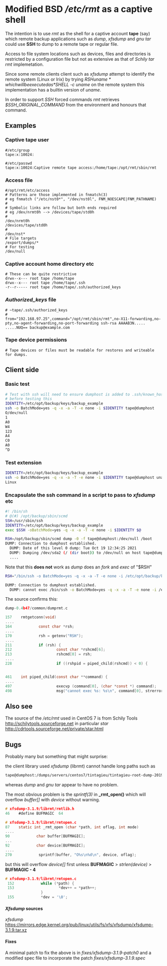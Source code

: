 

# Modified BSD */etc/rmt* as a captive shell

The intention is to use *rmt* as the shell for a captive account **tape** (say) which  remote backup applications such as *dump*, *xfsdump* and *gnu tar* could use **SSH** to dump to a remote tape or regular file. 

Access to file system locations such as devices, files and directories is restricted by a configuration file but not as extensive as that of *Schily tar rmt* implemetation.

Since some remote clients client such as *xfsdump* attempt to identify the remote system (Linux or Irix)  by trying *$RSH uname* which will be executed as *$SHELL -c uname* on the remote system this implementation has a builtin version of *uname*. 

In order to support *SSH* forced commands *rmt* retrieves *$SSH_ORIGINAL_COMMAND*  from the environment and honours that command.

## Examples

### Captive __tape__ user

````
#/etc/group
tape:x:10024:

#/etc/passwd
tape:x:10024:Captive remote tape access:/home/tape:/opt/rmt/sbin/rmt
````

### Access file

````
#/opt/rmt/etc/access
# Patterns are those implemented in fnmatch(3)
# eg fnmatch ("/etc/nst0*", "/dev/nst0l", FNM_NOESCAPE|FNM_PATHNAME)
#
# Symbolic links are follow but both ends required
# eg /dev/nrmt0h --> /devices/tape/std0h
#
/dev/nrmt0h
/devices/tape/std0h
# 
/dev/nst*
# File targets
/export/dumps/*
# For testing
/dev/null
````

### Captive account home directory etc

````
# These can be quite restrictive
drwx--x--- root tape /home/tape
drwx--x--- root tape /home/tape/.ssh
-r--r----- root tape /home/tape/.ssh/authorized_keys
````

### *Authorized_keys* file

````
# ~tape/.ssh/authorized_keys
# 
from="192.168.97.25",command="/opt/rmt/sbin/rmt",no-X11-forwarding,no-pty,no-agent-forwarding,no-port-forwarding ssh-rsa AAAAB3N.....
.....NUQ== backup@example.com
````

### Tape device permissions

````
# Tape devices or files must be readable for restores and writeable for dumps.
````

## Client side

### Basic test 

````bash
# Test with ssh will need to ensure dumphost is added to .ssh/known_hosts
# before testing this
IDENTITY=/etc/opt/backup/keys/backup_example
ssh -o BatchMode=yes -q -x -a -T -e none -i $IDENTITY tape@dumphost
O/dev/null
1
A0
W4
123
A4
C0
A0
^D
````

### Test extension

````bash
IDENTITY=/etc/opt/backup/keys/backup_example
ssh -o BatchMode=yes -q -x -a -T -e none -i $IDENTITY tape@dumphost uname
Linux
````

### Encapsulate the ssh command in a script to pass to *xfsdump* etc

````bash
#! /bin/sh
# @(#) /opt/backup/sbin/scmd
SSH=/usr/sbin/ssh
IDENTITY=/etc/opt/backup/keys/backup_example
exec $SSH -oBatchMode=yes -q -x -a -T -e none -i $IDENTITY $@
````

````bash
RSH=/opt/backup/sbin/scmd dump -0 -f tape@dumphost:/dev/null /boot
DUMP: Connection to dumphost established.
  DUMP: Date of this level 0 dump: Tue Oct 19 12:34:25 2021
  DUMP: Dumping /dev/sda2 (/ (dir boot)) to /dev/null on host tape@dumphost
  ....
````

Note that this **does not** work as *dump* does an *fork* and *exec* of "$RSH" 

```bash
RSH="/bin/ssh -o BatchMode=yes -q -x -a -T -e none -i /etc/opt/backup/keys/backup_example" dump -0 -f tape@dumphost:/dev/null /boot

DUMP: Connection to dumphost established.
  DUMP: cannot exec /bin/ssh -o BatchMode=yes -q -x -a -T -e none -i /etc/opt/backup/keys/backup_example: No such file or directory
```

The source confirms this:

```` c
dump-0.4b47/common/dumprmt.c

157    rmtgetconn(void)
....
164            const char *rsh;
....
170            rsh = getenv("RSH");
....
211            if (rsh) {
212                    const char *rshcmd[6];
213                    rshcmd[0] = rsh;
....
228                    if ((rshpid = piped_child(rshcmd)) < 0) {


461    int piped_child(const char **command) {
....
497                    execvp (command[0], (char *const *) command);
498                    msg("cannot exec %s: %s\n", command[0], strerror(errno));

````

## Also see
The source of the */etc/rmt*  used in CentOS 7 is from Schily Tools <http://schilytools.sourceforge.net> in particular *star* <http://cdrtools.sourceforge.net/private/star.html>

## Bugs

Probably many but something that might surprise:

the client library used *xfsdump*  (librmt) cannot handle long paths such as 

````bash
tape@dumphost:/dumps/servers/centos7/tintagieu/tintagieu-root-dump-2019-07-01_23:07:34.dump
````

whereas *dump* and *gnu tar* appear to have no problem.

The most obvious problem is the *sprintf(3)* in **_rmt_open()** which will overflow *buffer[]* with *device* without warning.

````C
# xfsdump-3.1.9/librmt/rmtlib.h
46    #define BUFMAGIC	64

# xfsdump-3.1.9/librmt/rmtopen.c
87    static int _rmt_open (char *path, int oflag, int mode)
....
90            char buffer[BUFMAGIC];
...
92            char device[BUFMAGIC];
....
270            sprintf(buffer, "O%s\n%d\n", device, oflag);
````

but this will overflow *device[]* first unless **BUFMAGIC** &gt; *strlen(device)* &gt; **BUFMAGIC - 4**

````C
# xfsdump-3.1.9/librmt/rmtopen.c
 152            while (*path) {
 153                    *dev++ = *path++;
                }
 155            *dev = '\0';
````
#### *Xfsdump* sources

*xfsdump* <https://mirrors.edge.kernel.org/pub/linux/utils/fs/xfs/xfsdump/xfsdump-3.1.9.tar.xz>

#### Fixes
A minimal patch to fix the above is in *fixes/xfsdump-3.1.9-patch0*
and a modified spec file to incorporate the patch
*fixes/xfsdump-3.1.9.spec* 
